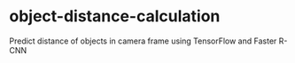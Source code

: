 # object-distance-calculation
Predict distance of objects in camera frame using TensorFlow and Faster R-CNN
